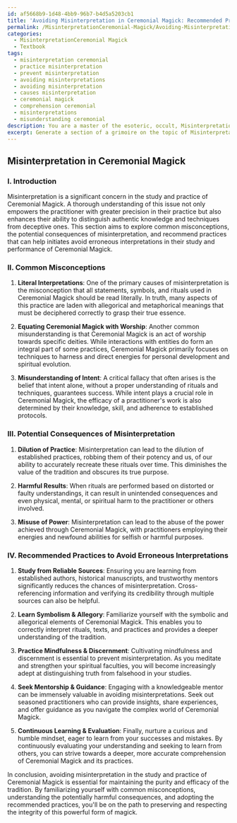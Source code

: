 ```yaml
---
id: af5668b9-1d48-4bb9-96b7-b4d5a5203cb1
title: 'Avoiding Misinterpretation in Ceremonial Magick: Recommended Practices'
permalink: /MisinterpretationCeremonial-Magick/Avoiding-Misinterpretation-in-Ceremonial-Magick-Recommended-Practices/
categories:
  - MisinterpretationCeremonial Magick
  - Textbook
tags:
  - misinterpretation ceremonial
  - practice misinterpretation
  - prevent misinterpretation
  - avoiding misinterpretations
  - avoiding misinterpretation
  - causes misinterpretation
  - ceremonial magick
  - comprehension ceremonial
  - misinterpretations
  - misunderstanding ceremonial
description: You are a master of the esoteric, occult, MisinterpretationCeremonial Magick and education, you have written many textbooks on the subject in ways that provide students with rich and deep understanding of the subject. You are being asked to write textbook-like sections on a topic and you do it with full context, explainability, and reliability in accuracy to the true facts of the topic at hand, in a textbook style that a student would easily be able to learn from, in a rich, engaging, and contextual way. Always include relevant context (such as formulas and history), related concepts, and in a way that someone can gain deep insights from.
excerpt: Generate a section of a grimoire on the topic of Misinterpretation in Ceremonial Magick, specifically focusing on common misconceptions, potential consequences of misinterpretation, and recommended practices to avoid erroneous interpretations when performing and studying Ceremonial Magick. Please include detailed explanations, examples, and corrective measures that initiates can study and learn from to gain rich knowledge and understanding of this crucial aspect of the occult domain.
---
```


## Misinterpretation in Ceremonial Magick

### I. Introduction

Misinterpretation is a significant concern in the study and practice of Ceremonial Magick. A thorough understanding of this issue not only empowers the practitioner with greater precision in their practice but also enhances their ability to distinguish authentic knowledge and techniques from deceptive ones. This section aims to explore common misconceptions, the potential consequences of misinterpretation, and recommend practices that can help initiates avoid erroneous interpretations in their study and performance of Ceremonial Magick.

### II. Common Misconceptions

1. ****Literal Interpretations****: One of the primary causes of misinterpretation is the misconception that all statements, symbols, and rituals used in Ceremonial Magick should be read literally. In truth, many aspects of this practice are laden with allegorical and metaphorical meanings that must be deciphered correctly to grasp their true essence.

2. ****Equating Ceremonial Magick with Worship****: Another common misunderstanding is that Ceremonial Magick is an act of worship towards specific deities. While interactions with entities do form an integral part of some practices, Ceremonial Magick primarily focuses on techniques to harness and direct energies for personal development and spiritual evolution.

3. ****Misunderstanding of Intent****: A critical fallacy that often arises is the belief that intent alone, without a proper understanding of rituals and techniques, guarantees success. While intent plays a crucial role in Ceremonial Magick, the efficacy of a practitioner's work is also determined by their knowledge, skill, and adherence to established protocols.

### III. Potential Consequences of Misinterpretation

1. ****Dilution of Practice****: Misinterpretation can lead to the dilution of established practices, robbing them of their potency and us, of our ability to accurately recreate these rituals over time. This diminishes the value of the tradition and obscures its true purpose.

2. ****Harmful Results****: When rituals are performed based on distorted or faulty understandings, it can result in unintended consequences and even physical, mental, or spiritual harm to the practitioner or others involved.

3. ****Misuse of Power****: Misinterpretation can lead to the abuse of the power achieved through Ceremonial Magick, with practitioners employing their energies and newfound abilities for selfish or harmful purposes.

### IV. Recommended Practices to Avoid Erroneous Interpretations

1. ****Study from Reliable Sources****: Ensuring you are learning from established authors, historical manuscripts, and trustworthy mentors significantly reduces the chances of misinterpretation. Cross-referencing information and verifying its credibility through multiple sources can also be helpful.

2. ****Learn Symbolism & Allegory****: Familiarize yourself with the symbolic and allegorical elements of Ceremonial Magick. This enables you to correctly interpret rituals, texts, and practices and provides a deeper understanding of the tradition.

3. ****Practice Mindfulness & Discernment****: Cultivating mindfulness and discernment is essential to prevent misinterpretation. As you meditate and strengthen your spiritual faculties, you will become increasingly adept at distinguishing truth from falsehood in your studies.

4. ****Seek Mentorship & Guidance****: Engaging with a knowledgeable mentor can be immensely valuable in avoiding misinterpretations. Seek out seasoned practitioners who can provide insights, share experiences, and offer guidance as you navigate the complex world of Ceremonial Magick.

5. ****Continuous Learning & Evaluation****: Finally, nurture a curious and humble mindset, eager to learn from your successes and mistakes. By continuously evaluating your understanding and seeking to learn from others, you can strive towards a deeper, more accurate comprehension of Ceremonial Magick and its practices.

In conclusion, avoiding misinterpretation in the study and practice of Ceremonial Magick is essential for maintaining the purity and efficacy of the tradition. By familiarizing yourself with common misconceptions, understanding the potentially harmful consequences, and adopting the recommended practices, you'll be on the path to preserving and respecting the integrity of this powerful form of magick.

